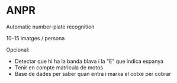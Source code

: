 # ANPR
Automatic number-plate recognition


10-15 imatges / persona




Opcional: 
  - Detectar que hi ha la banda blava i la "E" que indica espanya
  - Tenir en compte matricula de motos
  - Base de dades per saber quan entra i marxa el cotxe per cobrar

